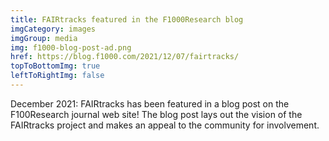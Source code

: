 ```yaml
---
title: FAIRtracks featured in the F1000Research blog
imgCategory: images
imgGroup: media
img: f1000-blog-post-ad.png
href: https://blog.f1000.com/2021/12/07/fairtracks/
topToBottomImg: true
leftToRightImg: false
---
```


December 2021: FAIRtracks has been featured in a blog post on the F100Research journal web site! The
blog post lays out the vision of the FAIRtracks project and makes an appeal to the community for
involvement.
